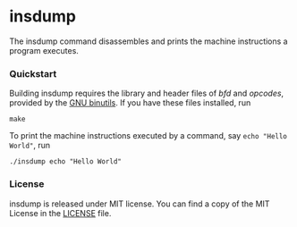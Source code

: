 # insdump

The insdump command disassembles and prints the machine instructions
a program executes.

### Quickstart

Building insdump requires the library and header files of *bfd* and *opcodes*,
provided by the [GNU binutils](http://www.gnu.org/s/binutils/).
If you have these files installed, run

    make

To print the machine instructions executed by a command,
say `echo "Hello World"`, run

    ./insdump echo "Hello World"

### License

insdump is released under MIT license.
You can find a copy of the MIT License in the [LICENSE](./LICENSE) file.
